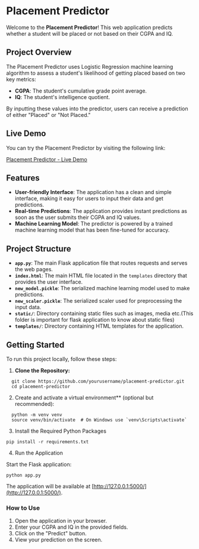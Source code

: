 # Placement Predictor

Welcome to the **Placement Predictor**! This web application predicts whether a student will be placed or not based on their CGPA and IQ.

## Project Overview

The Placement Predictor uses Logistic Regression machine learning algorithm to assess a student's likelihood of getting placed based on two key metrics:

- **CGPA**: The student's cumulative grade point average.
- **IQ**: The student's intelligence quotient.

By inputting these values into the predictor, users can receive a prediction of either "Placed" or "Not Placed."

## Live Demo

You can try the Placement Predictor by visiting the following link:

[Placement Predictor - Live Demo](https://placement-predictor-4.onrender.com/)

## Features

- **User-friendly Interface**: The application has a clean and simple interface, making it easy for users to input their data and get predictions.
- **Real-time Predictions**: The application provides instant predictions as soon as the user submits their CGPA and IQ values.
- **Machine Learning Model**: The predictor is powered by a trained machine learning model that has been fine-tuned for accuracy.

## Project Structure

- **`app.py`**: The main Flask application file that routes requests and serves the web pages.
- **`index.html`**: The main HTML file located in the `templates` directory that provides the user interface.
- **`new_model.pickle`**: The serialized machine learning model used to make predictions.
- **`new_scaler.pickle`**: The serialized scaler used for preprocessing the input data.
- **`static/`**: Directory containing static files such as images, media etc.(This folder is important for flask application to know about static files)
- **`templates/`**: Directory containing HTML templates for the application.

## Getting Started

To run this project locally, follow these steps:

1. **Clone the Repository:**

```
  git clone https://github.com/yourusername/placement-predictor.git
  cd placement-predictor
  ```


2. Create and activate a virtual environment** (optional but recommended):

 ```
   python -m venv venv
   source venv/bin/activate  # On Windows use `venv\Scripts\activate`
 ```


3. Install the Required Python Packages

 ```
pip install -r requirements.txt
 ```


4. Run the Application

Start the Flask application:

```
python app.py

```


The application will be available at [http://127.0.0.1:5000/](http://127.0.0.1:5000/).

### How to Use

1. Open the application in your browser.
2. Enter your CGPA and IQ in the provided fields.
3. Click on the "Predict" button.
4. View your prediction on the screen.

